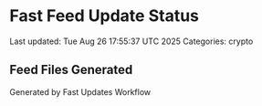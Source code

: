 # Fast Feed Update Status
Last updated: Tue Aug 26 17:55:37 UTC 2025
Categories: crypto

## Feed Files Generated

Generated by Fast Updates Workflow
